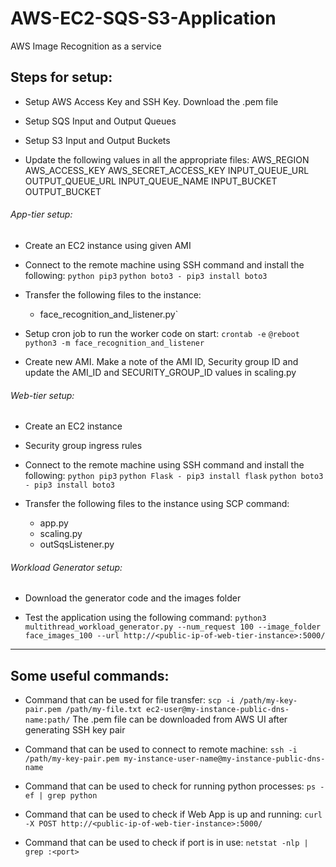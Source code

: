 # AWS-EC2-SQS-S3-Application
AWS Image Recognition as a service

## Steps for setup:

- Setup AWS Access Key and SSH Key. Download the .pem file

- Setup SQS Input and Output Queues

- Setup S3 Input and Output Buckets

- Update the following values in all the appropriate files:
  AWS_REGION
  AWS_ACCESS_KEY
  AWS_SECRET_ACCESS_KEY
  INPUT_QUEUE_URL
  OUTPUT_QUEUE_URL
  INPUT_QUEUE_NAME
  INPUT_BUCKET
  OUTPUT_BUCKET
 
###### App-tier setup:
  - Create an EC2 instance using given AMI

  - Connect to the remote machine using SSH command and install the following:
    `python pip3`
    `python boto3 - pip3 install boto3`

  - Transfer the following files to the instance:
    - face_recognition_and_listener.py`

  - Setup cron job to run the worker code on start:
    `crontab -e`
    `@reboot python3 -m face_recognition_and_listener`
  
  - Create new AMI. Make a note of the AMI ID, Security group ID and update the AMI_ID and SECURITY_GROUP_ID values in scaling.py

###### Web-tier setup:
  - Create an EC2 instance
  
  - Security group ingress rules

  - Connect to the remote machine using SSH command and install the following:
    `python pip3`
    `python Flask - pip3 install flask`
    `python boto3 - pip3 install boto3`

  - Transfer the following files to the instance using SCP command:
    - app.py
    - scaling.py
    - outSqsListener.py


###### Workload Generator setup:

  - Download the generator code and the images folder
  
  - Test the application using the following command:
    `python3 multithread_workload_generator.py --num_request 100 --image_folder face_images_100 --url http://<public-ip-of-web-tier-instance>:5000/`

---------
  
## Some useful commands:
  
- Command that can be used for file transfer:
`scp -i /path/my-key-pair.pem /path/my-file.txt ec2-user@my-instance-public-dns-name:path/`
The .pem file can be downloaded from AWS UI after generating SSH key pair

- Command that can be used to connect to remote machine:
`ssh -i /path/my-key-pair.pem my-instance-user-name@my-instance-public-dns-name`

- Command that can be used to check for running python processes:
`ps -ef | grep python`

- Command that can be used to check if Web App is up and running:
`curl -X POST http://<public-ip-of-web-tier-instance>:5000/`

- Command that can be used to check if port is in use:
`netstat -nlp | grep :<port>`
